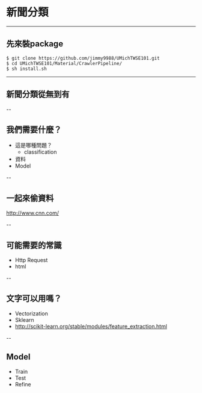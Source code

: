 # 新聞分類

---

## 先來裝package
```
$ git clone https://github.com/jimmy9988/UMichTWSE101.git
$ cd UMichTWSE101/Material/CrawlerPipeline/
$ sh install.sh
```

---

## 新聞分類從無到有

--

## 我們需要什麼？
- 這是哪種問題？
  - classification
- 資料
- Model

--

## 一起來偷資料
http://www.cnn.com/

--

## 可能需要的常識
- Http Request
- html

--

## 文字可以用嗎？
- Vectorization
- Sklearn
- http://scikit-learn.org/stable/modules/feature_extraction.html

--

## Model
- Train
- Test
- Refine

